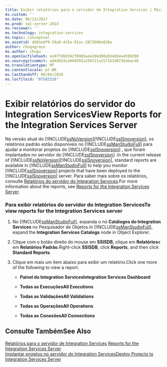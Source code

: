 ```yaml
---
title: Exibir relatórios para o servidor de Integration Services | Microsoft Docs
ms.custom: ''
ms.date: 06/13/2017
ms.prod: sql-server-2014
ms.reviewer: ''
ms.technology: integration-services
ms.topic: conceptual
ms.assetid: dd81edf9-58a9-425a-91ac-2873606e820a
author: chugugrace
ms.author: chugu
ms.openlocfilehash: ee97fd8d342f6985ae4286d90a934db4a4599280
ms.sourcegitcommit: ad4d92dce894592a259721a1571b1d8736abacdb
ms.translationtype: MT
ms.contentlocale: pt-BR
ms.lasthandoff: 08/04/2020
ms.locfileid: "87582516"
---
```

# <a name="view-reports-for-the-integration-services-server"></a><span data-ttu-id="1724d-102">Exibir relatórios do servidor do Integration Services</span><span class="sxs-lookup"><span data-stu-id="1724d-102">View Reports for the Integration Services Server</span></span>
  <span data-ttu-id="1724d-103">Na versão atual do [!INCLUDE[ssNoVersion](../includes/ssnoversion-md.md)][!INCLUDE[ssISnoversion](../includes/ssisnoversion-md.md)], os relatórios padrão estão disponíveis no [!INCLUDE[ssManStudioFull](../includes/ssmanstudiofull-md.md)] para ajudar a monitorar projetos do [!INCLUDE[ssISnoversion](../includes/ssisnoversion-md.md)] , que foram implantados no servidor do [!INCLUDE[ssISnoversion](../includes/ssisnoversion-md.md)] .</span><span class="sxs-lookup"><span data-stu-id="1724d-103">In the current release of [!INCLUDE[ssNoVersion](../includes/ssnoversion-md.md)][!INCLUDE[ssISnoversion](../includes/ssisnoversion-md.md)], standard reports are available in [!INCLUDE[ssManStudioFull](../includes/ssmanstudiofull-md.md)] to help you monitor [!INCLUDE[ssISnoversion](../includes/ssisnoversion-md.md)] projects that have been deployed to the [!INCLUDE[ssISnoversion](../includes/ssisnoversion-md.md)] server.</span></span>  <span data-ttu-id="1724d-104">Para saber mais sobre os relatórios, consulte [Relatórios do servidor do Integration Services](../../2014/integration-services/reports-for-the-integration-services-server.md).</span><span class="sxs-lookup"><span data-stu-id="1724d-104">For more information about the reports, see [Reports for the Integration Services Server](../../2014/integration-services/reports-for-the-integration-services-server.md).</span></span>  
  
### <a name="to-view-reports-for-the-integration-services-server"></a><span data-ttu-id="1724d-105">Para exibir relatórios do servidor do Integration Services</span><span class="sxs-lookup"><span data-stu-id="1724d-105">To view reports for the Integration Services server</span></span>  
  
1.  <span data-ttu-id="1724d-106">No [!INCLUDE[ssManStudioFull](../includes/ssmanstudiofull-md.md)], expanda o nó **Catálogos do Integration Services** no Pesquisador de Objetos.</span><span class="sxs-lookup"><span data-stu-id="1724d-106">In [!INCLUDE[ssManStudioFull](../includes/ssmanstudiofull-md.md)], expand the **Integration Services Catalogs** node in Object Explorer.</span></span>  
  
2.  <span data-ttu-id="1724d-107">Clique com o botão direito do mouse em **SSISDB**, clique em **Relatórios**e em **Relatórios Padrão**.</span><span class="sxs-lookup"><span data-stu-id="1724d-107">Right-click **SSISDB**, click **Reports**, and then click **Standard Reports**.</span></span>  
  
3.  <span data-ttu-id="1724d-108">Clique em mais um item abaixo para exibir um relatório.</span><span class="sxs-lookup"><span data-stu-id="1724d-108">Click one more of the following to view a report.</span></span>  
  
    -   <span data-ttu-id="1724d-109">**Painel do Integration Services**</span><span class="sxs-lookup"><span data-stu-id="1724d-109">**Integration Services Dashboard**</span></span>  
  
    -   <span data-ttu-id="1724d-110">**Todas as Execuções**</span><span class="sxs-lookup"><span data-stu-id="1724d-110">**All Executions**</span></span>  
  
    -   <span data-ttu-id="1724d-111">**Todas as Validações**</span><span class="sxs-lookup"><span data-stu-id="1724d-111">**All Validations**</span></span>  
  
    -   <span data-ttu-id="1724d-112">**Todas as Operações**</span><span class="sxs-lookup"><span data-stu-id="1724d-112">**All Operations**</span></span>  
  
    -   <span data-ttu-id="1724d-113">**Todas as Conexões**</span><span class="sxs-lookup"><span data-stu-id="1724d-113">**All Connections**</span></span>  
  
## <a name="see-also"></a><span data-ttu-id="1724d-114">Consulte Também</span><span class="sxs-lookup"><span data-stu-id="1724d-114">See Also</span></span>  
 <span data-ttu-id="1724d-115">[Relatórios para o servidor de Integration Services](../../2014/integration-services/reports-for-the-integration-services-server.md) </span><span class="sxs-lookup"><span data-stu-id="1724d-115">[Reports for the Integration Services Server](../../2014/integration-services/reports-for-the-integration-services-server.md) </span></span>  
 [<span data-ttu-id="1724d-116">Implantar projetos no servidor do Integration Services</span><span class="sxs-lookup"><span data-stu-id="1724d-116">Deploy Projects to Integration Services Server</span></span>](../../2014/integration-services/deploy-projects-to-integration-services-server.md)  
  
  

